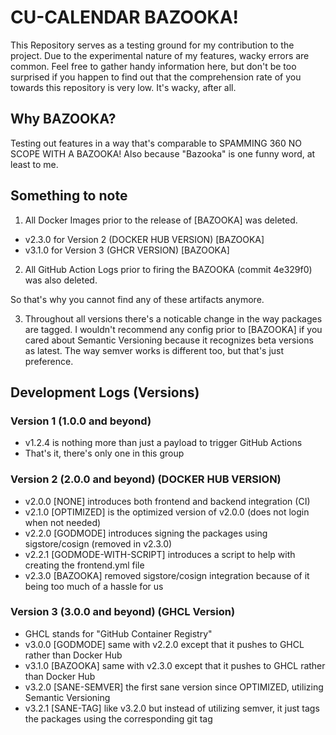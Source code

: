 # CU-CALENDAR BAZOOKA!

This Repository serves as a testing ground for my contribution to the project.
Due to the experimental nature of my features, wacky errors are common.
Feel free to gather handy information here, but don't be too surprised if you happen to find out that
the comprehension rate of you towards this repository is very low. It's wacky, after all.

## Why BAZOOKA?

Testing out features in a way that's comparable to SPAMMING 360 NO SCOPE WITH A BAZOOKA!
Also because "Bazooka" is one funny word, at least to me.

## Something to note

1) All Docker Images prior to the release of [BAZOOKA] was deleted.

- v2.3.0 for Version 2 (DOCKER HUB VERSION) [BAZOOKA]
- v3.1.0 for Version 3 (GHCR VERSION) [BAZOOKA]

2) All GitHub Action Logs prior to firing the BAZOOKA (commit 4e329f0) was also deleted.

So that's why you cannot find any of these artifacts anymore.

3) Throughout all versions there's a noticable change in the way packages are tagged.
I wouldn't recommend any config prior to [BAZOOKA] if you cared about Semantic Versioning
because it recognizes beta versions as latest. The way semver works is different too, but that's just preference.

## Development Logs (Versions)

### Version 1 (1.0.0 and beyond)

- v1.2.4 is nothing more than just a payload to trigger GitHub Actions
- That's it, there's only one in this group

### Version 2 (2.0.0 and beyond) (DOCKER HUB VERSION)

- v2.0.0 [NONE] introduces both frontend and backend integration (CI)
- v2.1.0 [OPTIMIZED] is the optimized version of v2.0.0 (does not login when not needed)
- v2.2.0 [GODMODE] introduces signing the packages using sigstore/cosign (removed in v2.3.0)
- v2.2.1 [GODMODE-WITH-SCRIPT] introduces a script to help with creating the frontend.yml file
- v2.3.0 [BAZOOKA] removed sigstore/cosign integration because of it being too much of a hassle for us

### Version 3 (3.0.0 and beyond) (GHCL Version)

- GHCL stands for "GitHub Container Registry"
- v3.0.0 [GODMODE] same with v2.2.0 except that it pushes to GHCL rather than Docker Hub
- v3.1.0 [BAZOOKA] same with v2.3.0 except that it pushes to GHCL rather than Docker Hub
- v3.2.0 [SANE-SEMVER] the first sane version since OPTIMIZED, utilizing Semantic Versioning
- v3.2.1 [SANE-TAG] like v3.2.0 but instead of utilizing semver, it just tags the packages using the corresponding git tag


